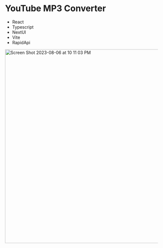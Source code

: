 # YouTube MP3 Converter

- React
- Typescript
- NextUI
- Vite
- RapidApi

<img width="639" alt="Screen Shot 2023-08-06 at 10 11 03 PM" src="https://github.com/sammorton11/youtube-mp3-converter/assets/86651172/fbd61645-3c2b-4495-863e-33a138c2eda5">
